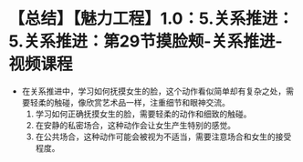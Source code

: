 # 【总结】【魅力工程】1.0：5.关系推进：5.关系推进：第29节摸脸颊-关系推进-视频课程

-   在关系推进中，学习如何抚摸女生的脸，这个动作看似简单却有复杂之处，需要轻柔的触碰，像欣赏艺术品一样，注重细节和眼神交流。
    1.  学习如何正确抚摸女生的脸，需要轻柔的动作和细致的触碰。
    2.  在安静的私密场合，这种动作会让女生产生特别的感觉。
    3.  在公共场合，这种动作可能会被视为不适当，需要注意场合和女生的接受程度。